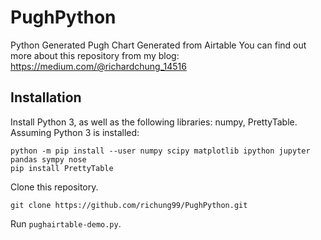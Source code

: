 # PughPython
Python Generated Pugh Chart Generated from Airtable
You can find out more about this repository from my blog: https://medium.com/@richardchung_14516
## Installation
Install Python 3, as well as the following libraries: numpy, PrettyTable. Assuming Python 3 is installed:
```linux
python -m pip install --user numpy scipy matplotlib ipython jupyter pandas sympy nose
pip install PrettyTable
```
Clone this repository.
```git
git clone https://github.com/richung99/PughPython.git
```
Run ```pughairtable-demo.py```.
